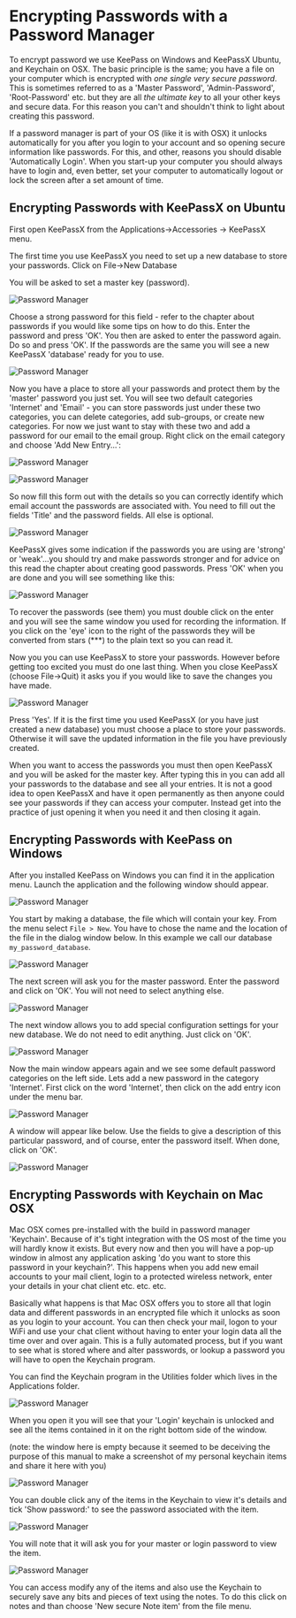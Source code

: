 Encrypting Passwords with a Password Manager
============================================

To encrypt password we use KeePass on Windows and KeePassX Ubuntu, and Keychain on OSX. The basic principle is the same; you have a file on your computer which is encrypted with *one single very secure password*. This is sometimes referred to as a 'Master Password', 'Admin-Password', 'Root-Password' etc. but they are all *the ultimate key* to all your other keys and secure data. For this reason you can't and shouldn't think to light about creating this password.

If a password manager is part of your OS (like it is with OSX) it unlocks automatically for you after you login to your account and so opening secure information like passwords. For this, and other, reasons you should disable 'Automatically Login'. When you start-up your computer you should always have to login and, even better, set your computer to automatically logout or lock the screen after a set amount of time.

Encrypting Passwords with KeePassX on Ubuntu
--------------------------------------------

First open KeePassX from the Applications->Accessories -> KeePassX menu.

The first time you use KeePassX you need to set up a new database to store your passwords. Click on File->New Database

You will be asked to set a master key (password).

![Password Manager](mng_1.png)

Choose a strong password for this field - refer to the chapter about passwords if you would like some tips on how to do this. Enter the password and press 'OK'. You then are asked to enter the password again. Do so and press 'OK'. If the passwords are the same you will see a new KeePassX 'database' ready for you to use.

![Password Manager](mng_2.png)

Now you have a place to store all your passwords and protect them by the 'master' password you just set. You will see two default categories 'Internet' and 'Email' - you can store passwords just under these two categories, you can delete categories, add sub-groups, or create new categories. For now we just want to stay with these two and add a password for our email to the email group. Right click on the email category and choose 'Add New Entry...':

![Password Manager](mng_3.png)

![Password Manager](mng_4.png)

So now fill this form out with the details so you can correctly identify which email account the passwords are associated with. You need to fill out the fields 'Title' and the password fields. All else is optional.

![Password Manager](mng_5.png)

KeePassX gives some indication if the passwords you are using are 'strong' or 'weak'...you should try and make passwords stronger and for advice on this read the chapter about creating good passwords. Press 'OK' when you are done and you will see something like this:

![Password Manager](mng_6.png)

To recover the passwords (see them) you must double click on the enter and you will see the same window you used for recording the information. If you click on the 'eye' icon to the right of the passwords they will be converted from stars (***) to the plain text so you can read it.

Now you you can use KeePassX to store your passwords. However before getting too excited you must do one last thing. When you close KeePassX (choose File->Quit) it asks you if you would like to save the changes you have made.

![Password Manager](mng_7.png)

Press 'Yes'. If it is the first time you used KeePassX (or you have just created a new database) you must choose a place to store your passwords. Otherwise it will save the updated information in the file you have previously created.

When you want to access the passwords you must then open KeePassX and you will be asked for the master key. After typing this in you can add all your passwords to the database and see all your entries. It is not a good idea to open KeePassX and have it open permanently as then anyone could see your passwords if they can access your computer. Instead get into the practice of just opening it when you need it and then closing it again.

Encrypting Passwords with KeePass on Windows
--------------------------------------------

After you installed KeePass on Windows you can find it in the application menu. Launch the application and the following window should appear.

![Password Manager](mng_8.png)

You start by making a database, the file which will contain your key. From the menu select `File > New`. You have to chose the name and the location of the file in the dialog window below. In this example we call our database `my_password_database`.

![Password Manager](mng_9.png)

The next screen will ask you for the master password. Enter the password and click on 'OK'. You will not need to select anything else.

![Password Manager](mng_10.png)

The next window allows you to add special configuration settings for your new database. We do not need to edit anything. Just click on 'OK'.

![Password Manager](mng_11.png)

Now the main window appears again and we see some default password categories on the left side. Lets add a new password in the category 'Internet'. First click on the word 'Internet', then click on the add entry icon under the menu bar.

![Password Manager](mng_12.png)

A window will appear like below. Use the fields to give a description of this particular password, and of course, enter the password itself. When done, click on 'OK'.

![Password Manager](mng_13.png)

Encrypting Passwords with Keychain on Mac OSX
---------------------------------------------

Mac OSX comes pre-installed with the build in password manager 'Keychain'. Because of it's tight integration with the OS most of the time you will hardly know it exists. But every now and then you will have a pop-up window in almost any application asking 'do you want to store this password in your keychain?'. This happens when you add new email accounts to your mail client, login to a protected wireless network, enter your details in your chat client etc. etc. etc.

Basically what happens is that Mac OSX offers you to store all that login data and different passwords in an encrypted file which it unlocks as soon as you login to your account. You can then check your mail, logon to your WiFi and use your chat client without having to enter your login data all the time over and over again. This is a fully automated process, but if you want to see what is stored where and alter passwords, or lookup a password you will have to open the Keychain program.

You can find the Keychain program in the Utilities folder which lives in the Applications folder.

![Password Manager](mng_14.png)

When you open it you will see that your 'Login' keychain is unlocked and see all the items contained in it on the right bottom side of the window.

(note: the window here is empty because it seemed to be deceiving the purpose of this manual to make a screenshot of my personal keychain items and share it here with you)

![Password Manager](mng_15.png)

You can double click any of the items in the Keychain to view it's details and tick 'Show password:' to see the password associated with the item.

![Password Manager](mng_16.png)

You will note that it will ask you for your master or login password to view the item.

![Password Manager](mng_17.png)

You can access modify any of the items and also use the Keychain to securely save any bits and pieces of text using the notes. To do this click on notes and than choose 'New secure Note item' from the file menu.
